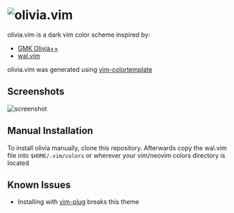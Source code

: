 ![olivia.vim](https://github.com/jacob-ethan/olivia.vim/blob/master/images/Olivia++.png?raw=true)
===

olivia.vim is a dark vim color scheme inspired by:
- [GMK Olivia++](https://www.oliviaplus.plus/)
- [wal.vim](https://github.com/dylanaraps/wal.vim)

olivia.vim was generated using [vim-colortemplate](https://github.com/lifepillar/vim-colortemplate)

## Screenshots
![screenshot](https://github.com/jacob-ethan/olivia.vim/blob/master/images/screenshot.png?raw=true)

## Manual Installation

To install olivia manually, clone this repository. Afterwards copy the wal.vim file into `$HOME/.vim/colors` or wherever your vim/neovim colors directory is located

## Known Issues
- Installing with [vim-plug](https://github.com/junegunn/vim-plug) breaks this theme
